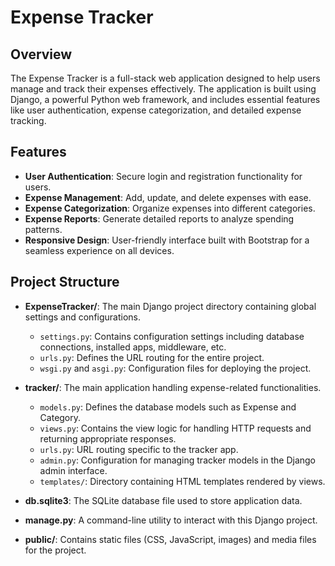 # Expense Tracker

## Overview

The Expense Tracker is a full-stack web application designed to help users manage and track their expenses effectively. The application is built using Django, a powerful Python web framework, and includes essential features like user authentication, expense categorization, and detailed expense tracking.

## Features

- **User Authentication**: Secure login and registration functionality for users.
- **Expense Management**: Add, update, and delete expenses with ease.
- **Expense Categorization**: Organize expenses into different categories.
- **Expense Reports**: Generate detailed reports to analyze spending patterns.
- **Responsive Design**: User-friendly interface built with Bootstrap for a seamless experience on all devices.

## Project Structure

- **ExpenseTracker/**: The main Django project directory containing global settings and configurations.
  - `settings.py`: Contains configuration settings including database connections, installed apps, middleware, etc.
  - `urls.py`: Defines the URL routing for the entire project.
  - `wsgi.py` and `asgi.py`: Configuration files for deploying the project.
  
- **tracker/**: The main application handling expense-related functionalities.
  - `models.py`: Defines the database models such as Expense and Category.
  - `views.py`: Contains the view logic for handling HTTP requests and returning appropriate responses.
  - `urls.py`: URL routing specific to the tracker app.
  - `admin.py`: Configuration for managing tracker models in the Django admin interface.
  - `templates/`: Directory containing HTML templates rendered by views.
  
- **db.sqlite3**: The SQLite database file used to store application data.

- **manage.py**: A command-line utility to interact with this Django project.

- **public/**: Contains static files (CSS, JavaScript, images) and media files for the project.
